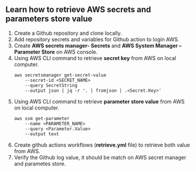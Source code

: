 ## Learn how to retrieve AWS secrets and parameters store value

1.  Create a Github repository and clone locally.
2.  Add repository secrets and variables for Github action to login AWS.
3.  Create **AWS secrets manager- Secrets** and **AWS System Manager – Parameter Store** on AWS console.
4.  Using AWS CLI command to retrieve **secret key** from AWS on local computer.
    ```
    aws secretsmanager get-secret-value
        --secret-id <SECRET_NAME>
        --query SecretString
        --output json | jq -r '. | fromjson | .<Secret.Key>'
    ```
5.  Using AWS CLI command to retrieve **parameter store value** from AWS on local computer.
    ```
    aws ssm get-parameter
        --name <PARAMETER_NAME>
        --query <Parameter.Value>
        --output text
    ```
6.  Create github actions workflows (**retrieve.yml** file) to retrieve both value from AWS.
7.  Verify the Github log value, it should be match on AWS secret manager and parametes store.
